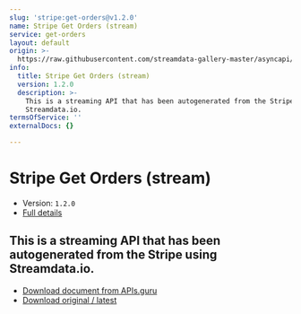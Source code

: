 ```yaml
---
slug: 'stripe:get-orders@v1.2.0'
name: Stripe Get Orders (stream)
service: get-orders
layout: default
origin: >-
  https://raw.githubusercontent.com/streamdata-gallery-master/asyncapi/master/_listings/stripe/stripe-get-orders-stream-async.md
info:
  title: Stripe Get Orders (stream)
  version: 1.2.0
  description: >-
    This is a streaming API that has been autogenerated from the Stripe using
    Streamdata.io.
termsOfService: ''
externalDocs: {}

---
```

# Stripe Get Orders (stream)

* Version: `1.2.0`
* [Full details](../html/stripe:get-orders@v1.2.0.html)




## This is a streaming API that has been autogenerated from the Stripe using Streamdata.io.



* [Download document from APIs.guru](https://raw.githubusercontent.com/APIs-guru/asyncapi-directory/master/docs/APIs/stripe%3Aget-orders%40v1.2.0.yaml)
* [Download original / latest](https://raw.githubusercontent.com/streamdata-gallery-master/asyncapi/master/_listings/stripe/stripe-get-orders-stream-async.md)

<script type="application/ld+json">
{
  "@context": "http://schema.org/",
  "@type": "WebAPI",
  "description": "This is a streaming API that has been autogenerated from the Stripe using Streamdata.io.",
  "documentation": "",

  "name": "Stripe Get Orders (stream)"
}
</script>

